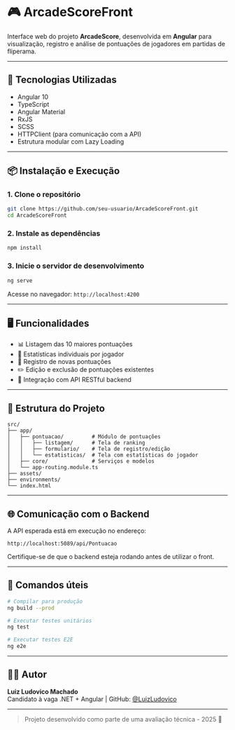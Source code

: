 
# 🎮 ArcadeScoreFront

Interface web do projeto **ArcadeScore**, desenvolvida em **Angular** para visualização, registro e análise de pontuações de jogadores em partidas de fliperama.

---

## 🚀 Tecnologias Utilizadas

- Angular 10
- TypeScript
- Angular Material
- RxJS
- SCSS
- HTTPClient (para comunicação com a API)
- Estrutura modular com Lazy Loading

---

## 📦 Instalação e Execução

### 1. Clone o repositório

```bash
git clone https://github.com/seu-usuario/ArcadeScoreFront.git
cd ArcadeScoreFront
```

### 2. Instale as dependências

```bash
npm install
```

### 3. Inicie o servidor de desenvolvimento

```bash
ng serve
```

Acesse no navegador: `http://localhost:4200`

---

## 🖥️ Funcionalidades

- 📊 Listagem das 10 maiores pontuações
- 🧮 Estatísticas individuais por jogador
- 📝 Registro de novas pontuações
- ✏️ Edição e exclusão de pontuações existentes
- 🔁 Integração com API RESTful backend

---

## 📁 Estrutura do Projeto

```
src/
├── app/
│   ├── pontuacao/         # Módulo de pontuações
│   │   ├── listagem/      # Tela de ranking
│   │   ├── formulario/    # Tela de registro/edição
│   │   └── estatisticas/  # Tela com estatísticas do jogador
│   ├── core/              # Serviços e modelos
│   └── app-routing.module.ts
├── assets/
├── environments/
└── index.html
```

---

## 🌐 Comunicação com o Backend

A API esperada está em execução no endereço:

```http
http://localhost:5089/api/Pontuacao
```

Certifique-se de que o backend esteja rodando antes de utilizar o front.

---

## 📌 Comandos úteis

```bash
# Compilar para produção
ng build --prod

# Executar testes unitários
ng test

# Executar testes E2E
ng e2e
```

---

## 👨‍💻 Autor

**Luiz Ludovico Machado**  
Candidato à vaga .NET + Angular | GitHub: [@LuizLudovico](https://github.com/LuizLudovico)

---

> Projeto desenvolvido como parte de uma avaliação técnica - 2025 🚀

